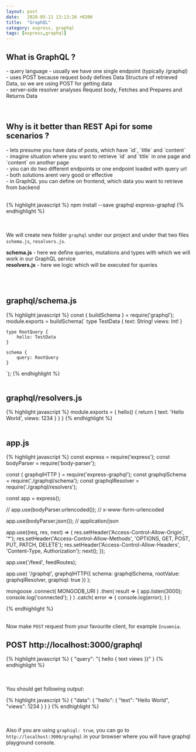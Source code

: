 ```yaml
---
layout: post
date:   2020-05-11 13:13:26 +0200
title:  "GraphQL"
category: express, graphql
tags: [express,graphql]
---
```


<h2>What is GraphQL ? </h2>
- query language
- usually we have one single endpoint (typically /graphql) <br />
- uses POST because request body defines Data Structure of retrieved Data, so we are using POST for getting data <br />
- server-side resolver analyses Request body, Fetches and Prepares and Returns Data <br />
<br /><br />


<h2>Why is it better than REST Api for some scenarios ? </h2>
- lets presume you have data of posts, which have `id`, `title` and `content`<br />
- imagine situation where you want to retrieve `id` and `title` in one page and `content` on another page<br />
- you can do two different endpoints or one endpoint loaded with query url<br />
- both solutions arent very good or effective<br />
- in GraphQL you can define on frontend, which data you want to retrieve from backend<br />
<br />

{% highlight javascript %}
npm install --save graphql express-graphql
{% endhighlight %}

<br /><br />
We will create new folder `graphql` under our project and under that two files `schema.js`, `resolvers.js`.
<br />

<b>schema.js</b> - here we define queries, mutations and types with which we will work in our GraphQL service <br />
<b>resolvers.js</b> - here we logic which will be executed for queries 

<br /><br />

<h2>graphql/schema.js</h2>
{% highlight javascript %}
const { buildSchema } = require('graphql');
module.exports = buildSchema(`
    type TestData {
        text: String!
        views: Int!
    } 

    type RootQuery {
        hello: TestData
    }

    schema {
        query: RootQuery
    }
`);
{% endhighlight %}
<br /><br />

<h2>graphql/resolvers.js</h2>
{% highlight javascript %}
module.exports = {
    hello() {
        return {
            text: 'Hello World',
            views: 1234
        }
    }
}
{% endhighlight %}
<br /><br />

<h2>app.js</h2>
{% highlight javascript %}
const express = require('express');
const bodyParser = require('body-parser');

const { graphqlHTTP } = require('express-graphql');
const graphqlSchema = require('./graphql/schema');
const graphqlResolver = require('./graphql/resolvers');

const app = express();

// app.use(bodyParser.urlencoded()); // x-www-form-urlencoded <form>
app.use(bodyParser.json()); // application/json

app.use((req, res, next) => {
    res.setHeader('Access-Control-Allow-Origin', '*');
    res.setHeader('Access-Control-Allow-Methods', 'OPTIONS, GET, POST, PUT, PATCH, DELETE');
    res.setHeader('Access-Control-Allow-Headers', 'Content-Type, Authorization');
    next();
});

app.use('/feed', feedRoutes);

app.use(
    '/graphql',
    graphqlHTTP({
      schema: graphqlSchema,
      rootValue: graphqlResolver,
      graphiql: true
    })
  );


mongoose
    .connect(
        MONGODB_URI
    )
    .then(
        result => {
            app.listen(3000);
            console.log('connected');
        }
    )
    .catch(
        error => {
            console.log(error);
        }
    )

{% endhighlight %}
<br /><br />

Now make `POST` request from your favourite client, for example `Insomnia`.

<h2>POST http://localhost:3000/graphql</h2>
{% highlight javascript %}
{
	"query": "{ hello { text views }}"
}
{% endhighlight %}

<br /><br />
You should get following output: <br />

{% highlight javascript %}
{
    "data": {
      "hello": {
        "text": "Hello World",
        "views": 1234
      }
    }
  }
  {% endhighlight %}

  <br /><br />
  Also if you are using `graphiql: true`, you can go to `http://localhost:3000/graphql` in your browser where you will have graphql playground console.